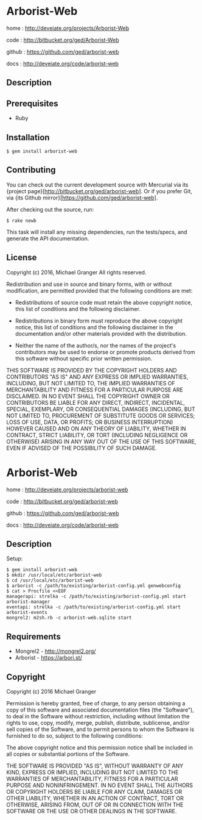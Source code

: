 # Arborist-Web

home
: http://deveiate.org/projects/Arborist-Web

code
: http://bitbucket.org/ged/Arborist-Web

github
: https://github.com/ged/arborist-web

docs
: http://deveiate.org/code/arborist-web


## Description




## Prerequisites

* Ruby


## Installation

    $ gem install arborist-web


## Contributing

You can check out the current development source with Mercurial via its
{project page}[http://bitbucket.org/ged/arborist-web]. Or if you prefer Git, via 
{its Github mirror}[https://github.com/ged/arborist-web].

After checking out the source, run:

    $ rake newb

This task will install any missing dependencies, run the tests/specs,
and generate the API documentation.


## License

Copyright (c) 2016, Michael Granger
All rights reserved.

Redistribution and use in source and binary forms, with or without
modification, are permitted provided that the following conditions are met:

* Redistributions of source code must retain the above copyright notice,
  this list of conditions and the following disclaimer.

* Redistributions in binary form must reproduce the above copyright notice,
  this list of conditions and the following disclaimer in the documentation
  and/or other materials provided with the distribution.

* Neither the name of the author/s, nor the names of the project's
  contributors may be used to endorse or promote products derived from this
  software without specific prior written permission.

THIS SOFTWARE IS PROVIDED BY THE COPYRIGHT HOLDERS AND CONTRIBUTORS "AS IS"
AND ANY EXPRESS OR IMPLIED WARRANTIES, INCLUDING, BUT NOT LIMITED TO, THE
IMPLIED WARRANTIES OF MERCHANTABILITY AND FITNESS FOR A PARTICULAR PURPOSE ARE
DISCLAIMED. IN NO EVENT SHALL THE COPYRIGHT OWNER OR CONTRIBUTORS BE LIABLE
FOR ANY DIRECT, INDIRECT, INCIDENTAL, SPECIAL, EXEMPLARY, OR CONSEQUENTIAL
DAMAGES (INCLUDING, BUT NOT LIMITED TO, PROCUREMENT OF SUBSTITUTE GOODS OR
SERVICES; LOSS OF USE, DATA, OR PROFITS; OR BUSINESS INTERRUPTION) HOWEVER
CAUSED AND ON ANY THEORY OF LIABILITY, WHETHER IN CONTRACT, STRICT LIABILITY,
OR TORT (INCLUDING NEGLIGENCE OR OTHERWISE) ARISING IN ANY WAY OUT OF THE USE
OF THIS SOFTWARE, EVEN IF ADVISED OF THE POSSIBILITY OF SUCH DAMAGE.


# Arborist-Web

home
: http://deveiate.org/projects/arborist-web

code
: http://bitbucket.org/ged/arborist-web

github
: https://github.com/ged/arborist-web

docs
: http://deveiate.org/code/arborist-web


## Description

Setup:

    $ gem install arborist-web
    $ mkdir /usr/local/etc/arborist-web
    $ cd /usr/local/etc/arborist-web
    $ arborist -c /path/to/existing/arborist-config.yml genwebconfig
    $ cat > Procfile <<EOF
    managerapi: strelka -c /path/to/existing/arborist-config.yml start arborist-manager
    eventapi: strelka -c /path/to/existing/arborist-config.yml start arborist-events
    mongrel2: m2sh.rb -c arborist-web.sqlite start


## Requirements

* Mongrel2 - http://mongrel2.org/
* Arborist - https://arbori.st/


## Copyright

Copyright (c) 2016 Michael Granger

Permission is hereby granted, free of charge, to any person obtaining
a copy of this software and associated documentation files (the
"Software"), to deal in the Software without restriction, including
without limitation the rights to use, copy, modify, merge, publish,
distribute, sublicense, and/or sell copies of the Software, and to
permit persons to whom the Software is furnished to do so, subject to
the following conditions:

The above copyright notice and this permission notice shall be
included in all copies or substantial portions of the Software.

THE SOFTWARE IS PROVIDED "AS IS", WITHOUT WARRANTY OF ANY KIND,
EXPRESS OR IMPLIED, INCLUDING BUT NOT LIMITED TO THE WARRANTIES OF
MERCHANTABILITY, FITNESS FOR A PARTICULAR PURPOSE AND
NONINFRINGEMENT. IN NO EVENT SHALL THE AUTHORS OR COPYRIGHT HOLDERS BE
LIABLE FOR ANY CLAIM, DAMAGES OR OTHER LIABILITY, WHETHER IN AN ACTION
OF CONTRACT, TORT OR OTHERWISE, ARISING FROM, OUT OF OR IN CONNECTION
WITH THE SOFTWARE OR THE USE OR OTHER DEALINGS IN THE SOFTWARE.

